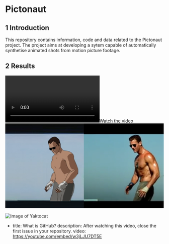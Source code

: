 # Pictonaut

## 1 Introduction

This repository contains information, code and data related to the Pictonaut project. The project aims at developing a sytem capable of  automatically synthetise animated shots from motion picture footage. 



## 2 Results

[![Watch the video](/data/topgun/result_dual.mp4)](/data/topgun/result_dual.png)
![Image of Yaktocat](/data/topgun/result_dual.png)

![Image of Yaktocat](https://www.youtube.com/embed/Zzyfcys1aLM)

- title: What is GitHub?
  description: After watching this video, close the first issue in your repository.
  video: https://youtube.com/embed/w3jLJU7DT5E
